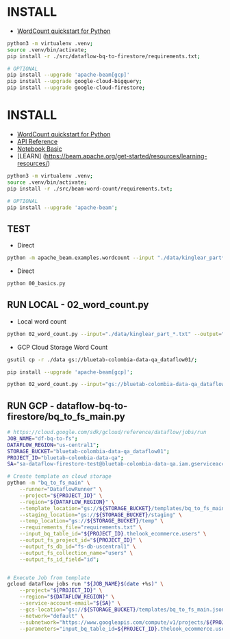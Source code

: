 # INSTALL

- [WordCount quickstart for Python](https://beam.apache.org/get-started/quickstart-py/)

```bash
python3 -m virtualenv .venv;
source .venv/bin/activate;
pip install -r ./src/dataflow-bq-to-firestore/requirements.txt;

# OPTIONAL
pip install --upgrade 'apache-beam[gcp]'
pip install --upgrade google-cloud-bigquery;
pip install --upgrade google-cloud-firestore;
```

# INSTALL

- [WordCount quickstart for Python](https://beam.apache.org/get-started/quickstart-py/)
- [API Reference](https://beam.apache.org/releases/pydoc/current/)
- [Notebook Basic](https://colab.research.google.com/github/apache/beam/blob/master/examples/notebooks/interactive-overview/getting-started.ipynb#scrollTo=IblMlbE8_4CJ)
- [LEARN] (https://beam.apache.org/get-started/resources/learning-resources/)

```bash
python3 -m virtualenv .venv;
source .venv/bin/activate;
pip install -r ./src/beam-word-count/requirements.txt;

# OPTIONAL
pip install --upgrade 'apache-beam';
```

## TEST
- Direct
```bash
python -m apache_beam.examples.wordcount --input "./data/kinglear_part*.txt" --output "./kinglear_count.txt";
```
- Direct
```bash
python 00_basics.py
```

## RUN LOCAL - 02_word_count.py
- Local word count
```bash
python 02_word_count.py --input="./data/kinglear_part_*.txt" --output="./data_outputs/kinglear_count";
```
- GCP Cloud Storage Word Count
```bash
gsutil cp -r ./data gs://bluetab-colombia-data-qa_dataflow01/;

pip install --upgrade 'apache-beam[gcp]';

python 02_word_count.py --input="gs://bluetab-colombia-data-qa_dataflow01/data/kinglear_part_*.txt" --output="gs://bluetab-colombia-data-qa_dataflow01/data_outputs/kinglear_count";
```

## RUN GCP - dataflow-bq-to-firestore/bq_to_fs_main.py
```bash
# https://cloud.google.com/sdk/gcloud/reference/dataflow/jobs/run
JOB_NAME="df-bq-to-fs";
DATAFLOW_REGION="us-central1";
STORAGE_BUCKET="bluetab-colombia-data-qa_dataflow01";
PROJECT_ID="bluetab-colombia-data-qa";
SA="sa-dataflow-firestore-test@bluetab-colombia-data-qa.iam.gserviceaccount.com";

# Create template on cloud storage
python -m "bq_to_fs_main" \
    --runner="DataflowRunner" \
    --project="${PROJECT_ID}" \
    --region="${DATAFLOW_REGION}" \
    --template_location="gs://${STORAGE_BUCKET}/templates/bq_to_fs_main.json" \
    --staging_location="gs://${STORAGE_BUCKET}/staging" \
    --temp_location="gs://${STORAGE_BUCKET}/temp" \
    --requirements_file="requirements.txt" \
    --input_bq_table_id="${PROJECT_ID}.thelook_ecommerce.users" \
    --output_fs_project_id="${PROJECT_ID}" \
    --output_fs_db_id="fs-db-uscentral1" \
    --output_fs_collection_name="users" \
    --output_fs_id_field="id";


# Execute Job from template
gcloud dataflow jobs run "${JOB_NAME}$(date +%s)" \
    --project="${PROJECT_ID}" \
    --region="${DATAFLOW_REGION}" \
    --service-account-email="${SA}" \
    --gcs-location="gs://${STORAGE_BUCKET}/templates/bq_to_fs_main.json" \
    --network="default" \
    --subnetwork="https://www.googleapis.com/compute/v1/projects/${PROJECT_ID}/regions/${DATAFLOW_REGION}/subnetworks/default" \
    --parameters="input_bq_table_id=${PROJECT_ID}.thelook_ecommerce.users,output_fs_project_id=${PROJECT_ID},output_fs_db_id=fs-db-uscentral1,output_fs_collection_name=users,output_fs_id_field=id";


```